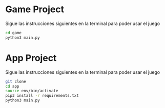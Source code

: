 # Game Project

Sigue las instrucciones siguientes en la terminal para poder usar el juego

```sh
cd game
python3 main.py
```

# App Project

Sigue las instrucciones siguientes en la terminal para poder usar el juego

```sh
git clone
cd app
source env/bin/activate
pip3 install -r requirements.txt
python3 main.py
```